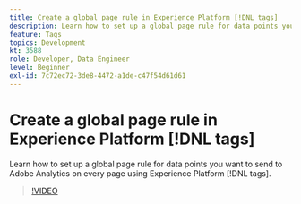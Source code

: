 ```yaml
---
title: Create a global page rule in Experience Platform [!DNL tags]
description: Learn how to set up a global page rule for data points you want to send to Adobe Analytics on every page using Experience Platform [!DNL tags].
feature: Tags
topics: Development
kt: 3588
role: Developer, Data Engineer
level: Beginner
exl-id: 7c72ec72-3de8-4472-a1de-c47f54d61d61
---
```

# Create a global page rule in Experience Platform [!DNL tags]

Learn how to set up a global page rule for data points you want to send to Adobe Analytics on every page using Experience Platform [!DNL tags]. 

>[!VIDEO](https://video.tv.adobe.com/v/28769/?quality=12&learn=on)
